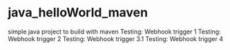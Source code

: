 # java_helloWorld_maven
simple java project to build with maven
Testing: Webhook trigger 1
Testing: Webhook trigger 2
Testing: Webhook trigger 3.1
Testing: Webhook trigger 4
